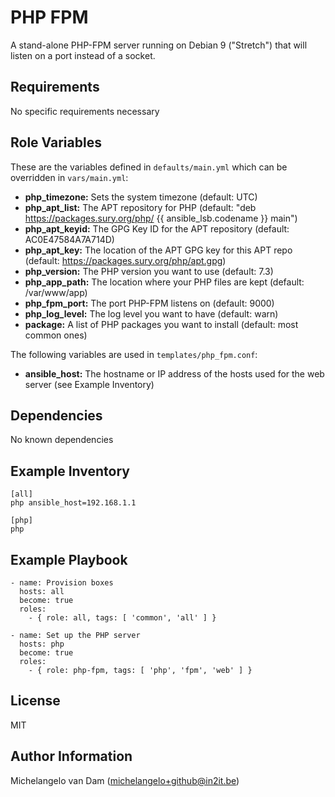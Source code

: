 PHP FPM
=======

A stand-alone PHP-FPM server running on Debian 9 ("Stretch") that will listen on a port instead of a socket.

Requirements
------------

No specific requirements necessary

Role Variables
--------------

These are the variables defined in `defaults/main.yml` which can be overridden in `vars/main.yml`:

- **php_timezone:** Sets the system timezone (default: UTC)
- **php_apt_list:** The APT repository for PHP (default: "deb https://packages.sury.org/php/ {{ ansible_lsb.codename }} main")
- **php_apt_keyid:** The GPG Key ID for the APT repository (default: AC0E47584A7A714D)
- **php_apt_key:** The location of the APT GPG key for this APT repo (default: https://packages.sury.org/php/apt.gpg)
- **php_version:** The PHP version you want to use (default: 7.3)
- **php_app_path:** The location where your PHP files are kept (default: /var/www/app)
- **php_fpm_port:** The port PHP-FPM listens on (default: 9000)
- **php_log_level:** The log level you want to have (default: warn)
- **package:** A list of PHP packages you want to install (default: most common ones)

The following variables are used in `templates/php_fpm.conf`:

- **ansible_host:** The hostname or IP address of the hosts used for the web server (see Example Inventory)

Dependencies
------------

No known dependencies

Example Inventory
-----------------

    [all]
    php ansible_host=192.168.1.1
    
    [php]
    php

Example Playbook
----------------

    - name: Provision boxes
      hosts: all
      become: true
      roles:
        - { role: all, tags: [ 'common', 'all' ] }
        
    - name: Set up the PHP server
      hosts: php
      become: true
      roles:
        - { role: php-fpm, tags: [ 'php', 'fpm', 'web' ] }

License
-------

MIT

Author Information
------------------

Michelangelo van Dam (michelangelo+github@in2it.be)

